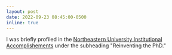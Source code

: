 ```yaml
---
layout: post
date: 2022-09-23 08:45:00-0500
inline: true
---
```


I was briefly profiled in the <a href="https://accomplishments.northeastern.edu/learning/">Northeastern University Institutional Accomplishements</a> under the subheading "Reinventing the PhD."